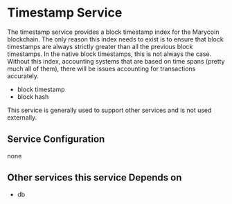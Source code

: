 # Timestamp Service

The timestamp service provides a block timestamp index for the Marycoin blockchain. The only reason this index needs to exist is to ensure that block timestamps are always strictly greater than all the previous block timestamps. In the native block timestamps, this is not always the case. Without this index, accounting systems that are based on time spans (pretty much all of them), there will be issues accounting for transactions accurately.

- block timestamp
- block hash

This service is generally used to support other services and is not used externally.

## Service Configuration

none

## Other services this service Depends on

- db


